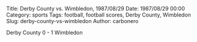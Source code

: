 Title: Derby County vs. Wimbledon, 1987/08/29
Date: 1987/08/29 00:00
Category: sports
Tags: football, football scores, Derby County, Wimbledon
Slug: derby-county-vs-wimbledon
Author: carbonero


Derby County 0 - 1 Wimbledon
